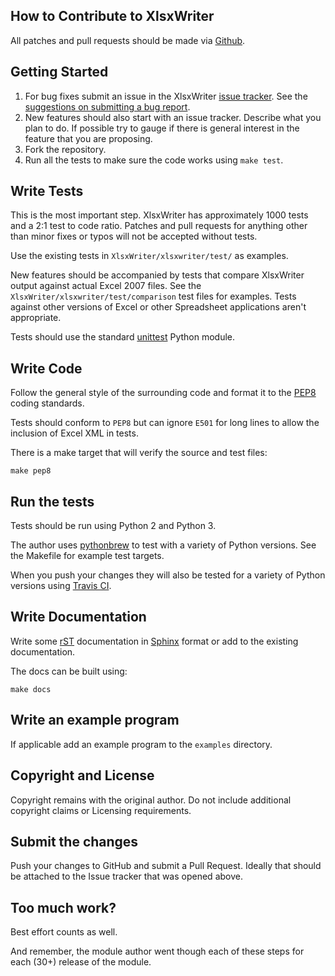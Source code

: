 ## How to Contribute to XlsxWriter

All patches and pull requests should be made via [Github](https://github.com/jmcnamara/XlsxWriter).


## Getting Started

1. For bug fixes submit an issue in the XlsxWriter [issue tracker](https://github.com/jmcnamara/XlsxWriter/issues). See the [suggestions on submitting a bug report](https://github.com/jmcnamara/XlsxWriter/issues/1).
2. New features should also start with an issue tracker. Describe what you plan to do. If possible try to gauge if there is general interest in the feature that you are proposing.
3. Fork the repository.
4. Run all the tests to make sure the code works using `make test`.


## Write Tests

This is the most important step. XlsxWriter has approximately 1000 tests and a 2:1 test to code ratio. Patches and pull requests for anything other than minor fixes or typos will not be accepted without tests.

Use the existing tests in `XlsxWriter/xlsxwriter/test/` as examples.

New features should be accompanied by tests that compare XlsxWriter output against actual Excel 2007 files. See the `XlsxWriter/xlsxwriter/test/comparison` test files for examples. Tests against other versions of Excel or other Spreadsheet applications aren't appropriate.

Tests should use the standard [unittest](http://docs.python.org/2/library/unittest.html) Python module.


## Write Code

Follow the general style of the surrounding code and format it to the [PEP8](http://www.python.org/dev/peps/pep-0008/) coding standards.

Tests should conform to `PEP8` but can ignore `E501` for long lines to allow the inclusion of Excel XML in tests.

There is a make target that will verify the source and test files:

    make pep8


## Run the tests

Tests should be run using Python 2 and Python 3.

The author uses [pythonbrew](https://github.com/utahta/pythonbrew) to test with a variety of Python versions. See the Makefile for example test targets.

When you push your changes they will also be tested for a variety of Python versions using [Travis CI](https://travis-ci.org/jmcnamara/XlsxWriter/).


## Write Documentation

Write some [rST](http://docutils.sourceforge.net/rst.html) documentation in [Sphinx](http://sphinx-doc.org) format or add to the existing documentation.

The docs can be built using:

    make docs


## Write an example program

If applicable add an example program to the `examples` directory.


## Copyright and License

Copyright remains with the original author. Do not include additional copyright claims or Licensing requirements.


## Submit the changes

Push your changes to GitHub and submit a Pull Request. Ideally that should be attached to the Issue tracker that was opened above.


## Too much work?

Best effort counts as well.

And remember, the module author went though each of these steps for each (30+) release of the module.
